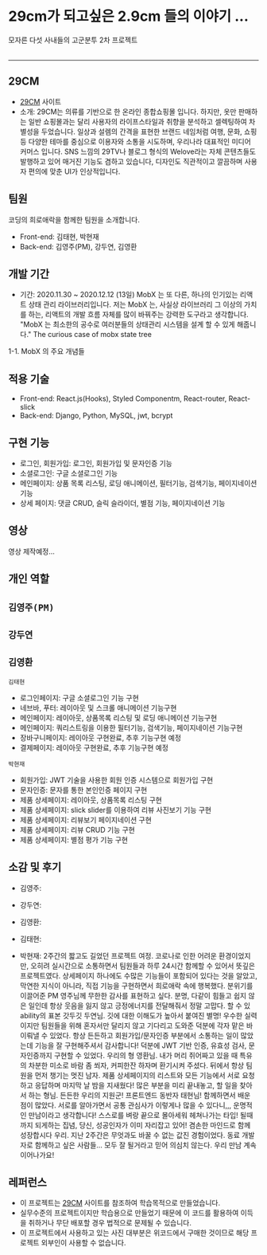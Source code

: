 # 29cm가 되고싶은 2.9cm 들의 이야기 ...

모자른 다섯 사내들의 고군분투 2차 프로젝트
<br><br>
 
---

## 29CM
- [29CM](https://www.29cm.co.kr/home/) 사이트
- 소개: 29CM는 의류를 기반으로 한 온라인 종합쇼핑몰 입니다. 하지만, 옷만 판매하는 일반 쇼핑몰과는 달리 사용자의 라이프스타일과 취향을 분석하고 셀렉팅하여 차별성을 두었습니다.
일상과 설렘의 간격을 표현한 브랜드 네임처럼 여행, 문화, 쇼핑 등 다양한 테마를 중심으로 이용자와 소통을 시도하며, 우리나라 대표적인 미디어 커머스 입니다.
SNS 느낌의 29TV나 블로그 형식의 Welove라는 자체 콘텐츠들도 발행하고 있어 매거진 기능도 겸하고 있습니다, 디자인도 직관적이고 깔끔하며 사용자 편의에 맞춘 UI가 인상적입니다.

## 팀원
코딩의 희로애락을 함께한 팀원을 소개합니다.
- Front-end: 김태현, 박현재
- Back-end: 김영주(PM), 강두연, 김영환 

## 개발 기간
- 기간: 2020.11.30 ~ 2020.12.12 (13일)
MobX 는 또 다른, 하나의 인기있는 리액트 상태 관리 라이브러리입니다. 저는 MobX 는, 사실상 라이브러리 그 이상의 가치를 하는, 리액트의 개발 흐름 자체를 많이 바꿔주는 강력한 도구라고 생각합니다. "MobX 는 최소한의 공수로 여러분들의 상태관리 시스템을 설계 할 수 있게 해줍니다." The curious case of mobx state tree

1-1. MobX 의 주요 개념들
## 적용 기술
- Front-end: React.js(Hooks), Styled Componentm, React-router, React-slick
- Back-end: Django, Python, MySQL, jwt, bcrypt

## 구현 기능
- 로그인, 회원가입: 로그인, 회원가입 및 문자인증 기능
- 소셜로그인: 구글 소셜로그인 기능
- 메인페이지: 상품 목록 리스팅, 로딩 애니메이션, 필터기능, 검색기능, 페이지네이션 기능
- 상세 페이지: 댓글 CRUD, 슬릭 슬라이더, 별점 기능, 페이지네이션 기능

## 영상
영상 제작예정...

## 개인 역할
`김영주(PM)`
- 

`강두연`
-

`김영환`
- 

`김태현`
- 로그인페이지: 구글 소셜로그인 기능 구현
- 네브바, 푸터: 레이아웃 및 스크롤 애니메이션 기능구현
- 메인페이지: 레이아웃, 상품목록 리스팅 및 로딩 애니메이션 기능구현
- 메인페이지: 쿼리스트링을 이용한 필터기능, 검색기능, 페이지네이션 기능구현
- 장바구니페이지: 레이아웃 구현완료, 추후 기능구현 예정
- 결제페이지: 레이아웃 구현완료, 추후 기능구현 예정

`박현재`
- 회원가입: JWT 기술을 사용한 회원 인증 시스템으로 회원가입 구현
- 문자인증: 문자를 통한 본인인증 페이지 구현
- 제품 상세페이지: 레이아웃, 상품목록 리스팅 구현
- 제품 상세페이지: slick slider를 이용하여 리뷰 사진보기 기능 구현
- 제품 상세페이지: 리뷰보기 페이지네이션 구현
- 제품 상세페이지: 리뷰 CRUD 기능 구현
- 제품 상세페이지: 별점 평가 기능 구현

## 소감 및 후기
- 김영주: 

- 강두연:

- 김영환:

- 김태현: 

- 박현재: 2주간의 짧고도 길었던 프로젝트 여정. 코로나로 인한 어려운 환경이었지만, 오히려 실시간으로 소통하면서 팀원들과 하루 24시간 함께할 수 있어서 뜻깊은 프로젝트였다.
        상세페이지 하나에도 수많은 기능들이 포함되어 있다는 것을 알았고, 막연한 지식이 아니라, 직접 기능을 구현하면서 희로애락 속에 행복했다.
        분위기를 이끌어준 PM 영주님께 무한한 감사를 표현하고 싶다. 분명, 다같이 힘들고 쉽지 않은 일인데 항상 웃음을 잃지 않고 긍정에너지를 전달해줘서 정말 고맙다.
        할 수 있 ability의 표본
        갓두깃 두연님. 깃에 대한 이해도가 높아서 붙여진 별명! 우수한 실력이지만 팀원들을 위해 혼자서만 달리지 않고 기다리고 도와준 덕분에 각자 맡은 바 이뤄낼 수 있었다.
        항상 든든하고 회원가입/문자인증 부분에서 소통하는 일이 많았는데 기능을 잘 구현해주셔서 감사합니다! 덕분에 JWT 기반 인증, 유효성 검사, 문자인증까지 구현할 수 있었다.
        우리의 형 영환님. 내가 머리 쥐어짜고 있을 때 특유의 차분한 미소로 바람 좀 쐬자, 커피한잔 하자며 환기시켜 주셨다. 뒤에서 항상 팀원을 먼저 챙기는 멋진 남자.
        제품 상세페이지의 리스트와 모든 기능에서 서로 요청하고 응답하며 마지막 날 밤을 지새웠다! 많은 부분을 미리 끝내놓고, 할 일을 찾아서 하는 형님. 든든한 우리의 지원군!
        프론트엔드 동반자 태현님! 함께하면서 배운 점이 많았다. 서로를 알아가면서 공통 관심사가 이렇게나 많을 수 있다니,,, 운명적인 만남이라고 생각합니다!
        스스로를 벼랑 끝으로 몰아세워 헤쳐나가는 타입! 될때까지 되게하는 집념, 당신, 성공인자가 이미 자리잡고 있어! 겸손한 마인드로 함께 성장합시다 우리.
        지난 2주간은 무엇과도 바꿀 수 없는 값진 경험이었다. 동료 개발자로 함께하고 싶은 사람들... 모두 잘 될거라고 믿어 의심치 않는다. 우리 만남 계속 이어나가요!
        
## 레퍼런스
- 이 프로젝트는 [29CM](https://www.29cm.co.kr/home/) 사이트를 참조하여 학습목적으로 만들었습니다.
- 실무수준의 프로젝트이지만 학습용으로 만들었기 때문에 이 코드를 활용하여 이득을 취하거나 무단 배포할 경우 법적으로 문제될 수 있습니다.
- 이 프로젝트에서 사용하고 있는 사진 대부분은 위코드에서 구매한 것이므로 해당 프로젝트 외부인이 사용할 수 없습니다.



